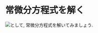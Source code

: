 # 常微分方程式を解く

<img src="https://latex.codecogs.com/gif.latex?\frac{df}{dt}=f(x)=-5"/>として, 常微分方程式を解いてみましょう.
